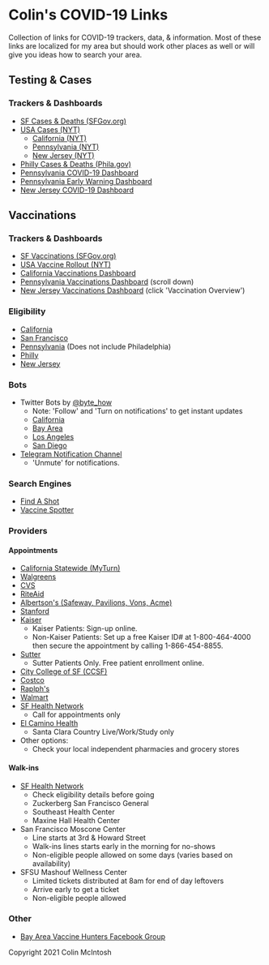 # Colin's COVID-19 Links
Collection of links for COVID-19 trackers, data, & information. Most of these links are
localized for my area but should work other places as well or will give you ideas
how to search your area.

## Testing & Cases

### Trackers & Dashboards
- [SF Cases & Deaths (SFGov.org)](https://data.sfgov.org/stories/s/dak2-gvuj)
- [USA Cases (NYT)](https://www.nytimes.com/interactive/2020/us/coronavirus-us-cases.html)
  - [California (NYT)](https://www.nytimes.com/interactive/2020/us/california-coronavirus-cases.html)
  - [Pennsylvania (NYT)](https://www.nytimes.com/interactive/2020/us/pennsylvania-coronavirus-cases.html)
  - [New Jersey (NYT)](https://www.nytimes.com/interactive/2020/us/new-jersey-coronavirus-cases.html)
- [Philly Cases & Deaths (Phila.gov)](https://www.phila.gov/programs/coronavirus-disease-2019-covid-19/testing-and-data/)
- [Pennsylvania COVID-19 Dashboard](https://experience.arcgis.com/experience/ed2def13f9b045eda9f7d22dbc9b500e)
- [Pennsylvania Early Warning Dashboard](https://www.health.pa.gov/topics/disease/coronavirus/Pages/Monitoring-Dashboard.aspx)
- [New Jersey COVID-19 Dashboard](https://www.nj.gov/health/cd/topics/covid2019_dashboard.shtml)

## Vaccinations

### Trackers & Dashboards
- [SF Vaccinations (SFGov.org)](https://data.sfgov.org/stories/s/COVID-19-Vaccinations/a49y-jeyc)
- [USA Vaccine Rollout (NYT)](https://www.nytimes.com/interactive/2020/us/covid-19-vaccine-doses.html)
- [California Vaccinations Dashboard](https://covid19.ca.gov/vaccines/#California-vaccines-dashboard)
- [Pennsylvania Vaccinations Dashboard](https://www.health.pa.gov/topics/disease/coronavirus/Vaccine/Pages/Vaccine.aspx) (scroll down)
- [New Jersey Vaccinations Dashboard](https://www.nj.gov/health/cd/topics/covid2019_dashboard.shtml) (click 'Vaccination Overview')

### Eligibility
- [California](https://www.cdph.ca.gov/Programs/CID/DCDC/Pages/COVID-19/VaccineAllocationGuidelines.aspx)
- [San Francisco](https://sf.gov/get-vaccinated-against-covid-19)
- [Pennsylvania](https://www.health.pa.gov/topics/disease/coronavirus/Vaccine/Pages/Vaccine.aspx#distribution) (Does not include Philadelphia)
- [Philly](https://www.phila.gov/2021-03-16-who-is-currently-eligible-to-receive-covid-19-vaccine-in-philadelphia/)
- [New Jersey](https://covid19.nj.gov/faqs/nj-information/slowing-the-spread/who-is-eligible-for-vaccination-in-new-jersey-who-is-included-in-the-vaccination-phases)

### Bots
 - Twitter Bots by [@byte_how](https://twitter.com/byte_how)
   - Note: 'Follow' and 'Turn on notifications' to get instant updates
   - [California](https://twitter.com/CovidVaccineCA)
   - [Bay Area](https://twitter.com/CovidVaccineBA)
   - [Los Angeles](https://twitter.com/CovidVaccineLA)
   - [San Diego](https://twitter.com/CovidVaccineSD)
 - [Telegram Notification Channel](https://t.me/bayareavaccinenotification)
   - 'Unmute' for notifications.

### Search Engines
- [Find A Shot](https://www.findashot.org/)
- [Vaccine Spotter](https://www.vaccinespotter.org/)

### Providers

#### Appointments
- [California Statewide (MyTurn)](https://myturn.ca.gov/)
- [Walgreens](https://www.walgreens.com/findcare/vaccination/covid-19/location-screening)
- [CVS](https://www.cvs.com/immunizations/covid-19-vaccine)
- [RiteAid](https://www.riteaid.com/covid-vaccine-apt)
- [Albertson's (Safeway, Pavilions, Vons, Acme)](https://www.mhealthappointments.com/covidappt)
- [Stanford](https://mychart.stanfordhealthcare.org/MakeAppointment/openscheduling)
- [Kaiser](https://mydoctor.kaiserpermanente.org/covid-19/covid-19-vaccine)
  - Kaiser Patients: Sign-up online.
  - Non-Kaiser Patients: Set up a free Kaiser ID# at 1-800-464-4000 then secure the appointment by calling 1-866-454-8855.
- [Sutter](https://www.sutterhealth.org/for-patients/health-alerts/covid-19-vaccine)
  - Sutter Patients Only. Free patient enrollment online.
- [City College of SF (CCSF)](https://www.primarybio.com/r/ccsf-public)
- [Costco](https://www.costco.com/covid-vaccine.html)
- [Raplph's](https://www.ralphs.com/rx/guest/get-vaccinated)
- [Walmart](https://www.walmart.com/pharmacy/clinical-services/immunization/scheduled?imzType=covid)
- [SF Health Network](https://sfhealthnetwork.org/covid-19-vaccine/)
  - Call for appointments only
- [El Camino Health](https://www.elcaminohealth.org/covid-19-resource-center/schedule/vaccine)
  - Santa Clara Country Live/Work/Study only
- Other options:
  - Check your local independent pharmacies and grocery stores

#### Walk-ins
- [SF Health Network](https://sfhealthnetwork.org/covid-19-vaccine/)
  - Check eligibility details before going
  - Zuckerberg San Francisco General
  - Southeast Health Center
  - Maxine Hall Health Center
- San Francisco Moscone Center
  - Line starts at 3rd & Howard Street
  - Walk-ins lines starts early in the morning for no-shows
  - Non-eligible people allowed on some days (varies based on availability)
- SFSU Mashouf Wellness Center
  - Limited tickets distributed at 8am for end of day leftovers
  - Arrive early to get a ticket
  - Non-eligible people allowed

### Other
- [Bay Area Vaccine Hunters Facebook Group](https://www.facebook.com/groups/1384926655173056/)

Copyright 2021 Colin McIntosh
